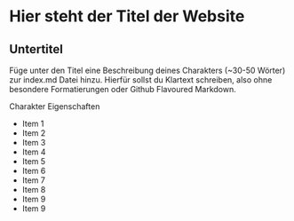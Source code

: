 # Hier steht der Titel der Website 
## Untertitel

Füge unter den Titel eine Beschreibung deines Charakters (~30-50 Wörter) zur index.md Datei hinzu. Hierfür sollst du Klartext schreiben, also ohne besondere Formatierungen oder Github Flavoured Markdown.

Charakter Eigenschaften
* Item 1
* Item 2
* Item 3
* Item 4
* Item 5
* Item 6
* Item 7
* Item 8
* Item 9
* Item 9
